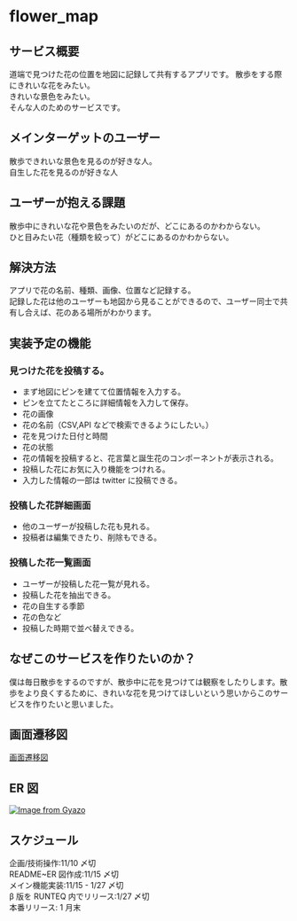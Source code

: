 # flower_map

## サービス概要

道端で見つけた花の位置を地図に記録して共有するアプリです。
散歩をする際にきれいな花をみたい。
<br>
きれいな景色をみたい。
<br>
そんな人のためのサービスです。
<br>

## メインターゲットのユーザー

散歩できれいな景色を見るのが好きな人。
<br>
自生した花を見るのが好きな人

## ユーザーが抱える課題

散歩中にきれいな花や景色をみたいのだが、どこにあるのかわからない。
<br>
ひと目みたい花（種類を絞って）がどこにあるのかわからない。
<br>

## 解決方法

アプリで花の名前、種類、画像、位置など記録する。
<br>
記録した花は他のユーザーも地図から見ることができるので、ユーザー同士で共有し合えば、花のある場所がわかります。
<br>

## 実装予定の機能

### 見つけた花を投稿する。

- まず地図にピンを建てて位置情報を入力する。
- ピンを立てたところに詳細情報を入力して保存。
- 花の画像
- 花の名前（CSV,API などで検索できるようにしたい。）
- 花を見つけた日付と時間
- 花の状態
- 花の情報を投稿すると、花言葉と誕生花のコンポーネントが表示される。
- 投稿した花にお気に入り機能をつけれる。
- 入力した情報の一部は twitter に投稿できる。

### 投稿した花詳細画面

- 他のユーザーが投稿した花も見れる。
- 投稿者は編集できたり、削除もできる。

### 投稿した花一覧画面

- ユーザーが投稿した花一覧が見れる。
- 投稿した花を抽出できる。
- 花の自生する季節
- 花の色など
- 投稿した時期で並べ替えできる。

## なぜこのサービスを作りたいのか？

僕は毎日散歩をするのですが、散歩中に花を見つけては観察をしたりします。散歩をより良くするために、きれいな花を見つけてほしいという思いからこのサービスを作りたいと思いました。

## 画面遷移図

[画面遷移図](https://www.figma.com/file/ix8aAKbEsXGmqibAmDMEiT/FlowerMap?node-id=0%3A1)

## ER 図

[![Image from Gyazo](https://i.gyazo.com/bc1162851f5d36e5af53cfda976a271e.png)](https://gyazo.com/bc1162851f5d36e5af53cfda976a271e)

## スケジュール

企画/技術操作:11/10 〆切
<br>
README~ER 図作成:11/15 〆切
<br>
メイン機能実装:11/15 - 1/27 〆切
<br>
β 版を RUNTEQ 内でリリース:1/27 〆切
<br>
本番リリース: 1 月末
